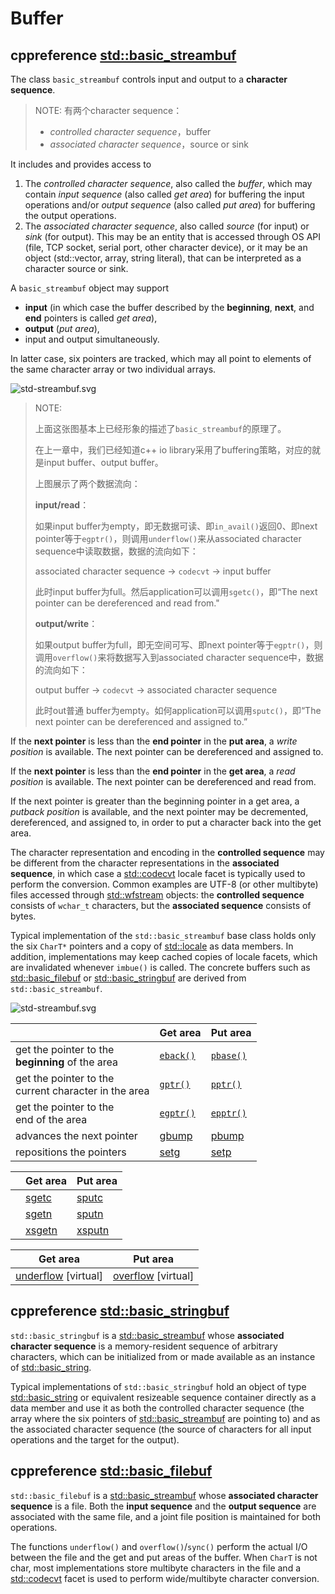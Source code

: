 # Buffer



## cppreference [std::basic_streambuf](https://en.cppreference.com/w/cpp/io/basic_streambuf)

The class `basic_streambuf` controls input and output to a **character sequence**.

> NOTE: 有两个character sequence：
>
> - *controlled character sequence*，buffer
> - *associated character sequence*，source or sink

It includes and provides access to

1. The *controlled character sequence*, also called the *buffer*, which may contain *input sequence* (also called *get area*) for buffering the input operations and/or *output sequence* (also called *put area*) for buffering the output operations.
2. The *associated character sequence*, also called *source* (for input) or *sink* (for output). This may be an entity that is accessed through OS API (file, TCP socket, serial port, other character device), or it may be an object (std::vector, array, string literal), that can be interpreted as a character source or sink.

A `basic_streambuf` object may support 

- **input** (in which case the buffer described by the **beginning**, **next**, and **end** pointers is called *get area*), 
- **output** (*put area*), 
- input and output simultaneously. 

In latter case, six pointers are tracked, which may all point to elements of the same character array or two individual arrays.

![std-streambuf.svg](http://upload.cppreference.com/mwiki/images/7/75/std-streambuf.svg)

> NOTE: 
>
> 上面这张图基本上已经形象的描述了`basic_streambuf`的原理了。
>
> 在上一章中，我们已经知道c++ io library采用了buffering策略，对应的就是input buffer、output buffer。
>
> 上图展示了两个数据流向：
>
> **input/read**：
>
> 如果input buffer为empty，即无数据可读、即`in_avail()`返回0、即next pointer等于`egptr()`，则调用`underflow()`来从associated character sequence中读取数据，数据的流向如下：
>
> associated character sequence ->  `codecvt` -> input buffer 
>
> 此时input buffer为full。然后application可以调用`sgetc()`，即“The next pointer can be dereferenced and read from."
>
> **output/write**：
>
> 如果output buffer为full，即无空间可写、即next pointer等于`egptr()`，则调用`overflow()`来将数据写入到associated character sequence中，数据的流向如下：
>
> output buffer -> `codecvt` -> associated character sequence
>
> 此时out普通 buffer为empty。如何application可以调用`sputc()`，即“The next pointer can be dereferenced and assigned to.”

If the **next pointer** is less than the **end pointer** in the **put area**, a *write position* is available. The next pointer can be dereferenced and assigned to.

If the **next pointer** is less than the **end pointer** in the **get area**, a *read position* is available. The next pointer can be dereferenced and read from.

If the next pointer is greater than the beginning pointer in a get area, a *putback position* is available, and the next pointer may be decremented, dereferenced, and assigned to, in order to put a character back into the get area.

The character representation and encoding in the **controlled sequence** may be different from the character representations in the **associated sequence**, in which case a [std::codecvt](https://en.cppreference.com/w/cpp/locale/codecvt) locale facet is typically used to perform the conversion. Common examples are UTF-8 (or other multibyte) files accessed through [std::wfstream](https://en.cppreference.com/w/cpp/io/basic_fstream) objects: the **controlled sequence** consists of `wchar_t` characters, but the **associated sequence** consists of bytes.

Typical implementation of the `std::basic_streambuf` base class holds only the six `CharT*` pointers and a copy of [std::locale](https://en.cppreference.com/w/cpp/locale/locale) as data members. In addition, implementations may keep cached copies of locale facets, which are invalidated whenever `imbue()` is called. The concrete buffers such as [std::basic_filebuf](https://en.cppreference.com/w/cpp/io/basic_filebuf) or [std::basic_stringbuf](https://en.cppreference.com/w/cpp/io/basic_stringbuf) are derived from `std::basic_streambuf`.



![std-streambuf.svg](http://upload.cppreference.com/mwiki/images/7/75/std-streambuf.svg)

|                                                          | Get area                                                     | Put area                                                     |
| -------------------------------------------------------- | ------------------------------------------------------------ | ------------------------------------------------------------ |
| get the pointer to the <br>**beginning** of the area     | [`eback()`](https://en.cppreference.com/w/cpp/io/basic_streambuf/gptr) | [`pbase()`](https://en.cppreference.com/w/cpp/io/basic_streambuf/pptr) |
| get the pointer to the <br>current character in the area | [`gptr()`](https://en.cppreference.com/w/cpp/io/basic_streambuf/gptr) | [`pptr()`](https://en.cppreference.com/w/cpp/io/basic_streambuf/pptr) |
| get the pointer to the <br/>end of the area              | [`egptr()`](https://en.cppreference.com/w/cpp/io/basic_streambuf/gptr) | [`epptr()`](https://en.cppreference.com/w/cpp/io/basic_streambuf/pptr) |
| advances the next pointer                                | [gbump](https://en.cppreference.com/w/cpp/io/basic_streambuf/gbump) | [pbump](https://en.cppreference.com/w/cpp/io/basic_streambuf/pbump) |
| repositions the pointers                                 | [setg](https://en.cppreference.com/w/cpp/io/basic_streambuf/setg) | [setp](https://en.cppreference.com/w/cpp/io/basic_streambuf/setp) |



|      | Get area                                                     | Put area                                                     |
| ---- | ------------------------------------------------------------ | ------------------------------------------------------------ |
|      | [sgetc](https://en.cppreference.com/w/cpp/io/basic_streambuf/sgetc) | [sputc](https://en.cppreference.com/w/cpp/io/basic_streambuf/sputc) |
|      | [sgetn](https://en.cppreference.com/w/cpp/io/basic_streambuf/sgetn) | [sputn](https://en.cppreference.com/w/cpp/io/basic_streambuf/sputn) |
|      | [xsgetn](https://en.cppreference.com/w/cpp/io/basic_streambuf/sgetn) | [xsputn](https://en.cppreference.com/w/cpp/io/basic_streambuf/sputn) |



| Get area                                                     | Put area                                                     |
| ------------------------------------------------------------ | ------------------------------------------------------------ |
| [underflow](https://en.cppreference.com/w/cpp/io/basic_streambuf/underflow) [virtual] | [overflow](https://en.cppreference.com/w/cpp/io/basic_streambuf/overflow) [virtual] |




## cppreference [std::basic_stringbuf](https://en.cppreference.com/w/cpp/io/basic_stringbuf)

`std::basic_stringbuf` is a [std::basic_streambuf](https://en.cppreference.com/w/cpp/io/basic_streambuf) whose **associated character sequence** is a memory-resident sequence of arbitrary characters, which can be initialized from or made available as an instance of [std::basic_string](https://en.cppreference.com/w/cpp/string/basic_string).

Typical implementations of `std::basic_stringbuf` hold an object of type [std::basic_string](https://en.cppreference.com/w/cpp/string/basic_string) or equivalent resizeable sequence container directly as a data member and use it as both the controlled character sequence (the array where the six pointers of [std::basic_streambuf](https://en.cppreference.com/w/cpp/io/basic_streambuf) are pointing to) and as the associated character sequence (the source of characters for all input operations and the target for the output).



## cppreference [std::basic_filebuf](https://en.cppreference.com/w/cpp/io/basic_filebuf)



`std::basic_filebuf` is a [std::basic_streambuf](https://en.cppreference.com/w/cpp/io/basic_streambuf) whose **associated character sequence** is a file. Both the **input sequence** and the **output sequence** are associated with the same file, and a joint file position is maintained for both operations.

The functions `underflow()` and `overflow()`/`sync()` perform the actual I/O between the file and the get and put areas of the buffer. When `CharT` is not char, most implementations store multibyte characters in the file and a [std::codecvt](https://en.cppreference.com/w/cpp/locale/codecvt) facet is used to perform wide/multibyte character conversion.
